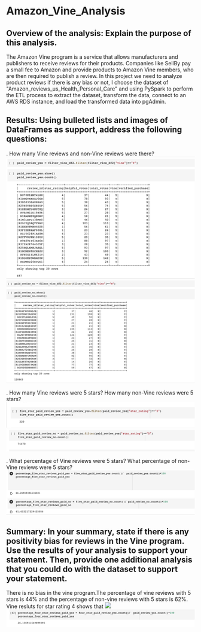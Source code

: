 # Amazon_Vine_Analysis
## Overview of the analysis: Explain the purpose of this analysis.
The Amazon Vine program is a service that allows manufacturers and publishers to receive reviews for their products. Companies like SellBy pay a small fee to Amazon and provide products to Amazon Vine members, who are then required to publish a review.
In this project we need to analyze product reviews if there is any bias or not, I choose the dataset of "Amazon_reviews_us_Health_Personal_Care" and using PySpark to perform the ETL process to extract the dataset, transform the data, connect to an AWS RDS instance, and load the transformed data into pgAdmin.






## Results: Using bulleted lists and images of DataFrames as support, address the following questions:






. How many Vine reviews and non-Vine reviews were there?
![](Vine_reviews_yes.png?raw=true)
![](Vine_reviews_no.png?raw=true)


. How many Vine reviews were 5 stars? How many non-Vine reviews were 5 stars?
![](Five_star_vine_yes.png?raw=true)
![](Five_star_vine_no.png?raw=true)

. What percentage of Vine reviews were 5 stars? What percentage of non-Vine reviews were 5 stars?
![](Percentage_five_star_vine_yes.png?raw=true)
![](Percentage_five_star_vine_no.png?raw=true)


## Summary: In your summary, state if there is any positivity bias for reviews in the Vine program. Use the results of your analysis to support your statement. Then, provide one additional analysis that you could do with the dataset to support your statement.
There is no bias in the vine program.The percentage of vine reviews with 5 stars is 44% and the percentage of non-vine reviews with 5 stars is 62%.
Vine resluts for star rating 4 shows that 
![](Five_star_vine.png?raw=true)
![](Percentage_four_star_vine.png?raw=true)
